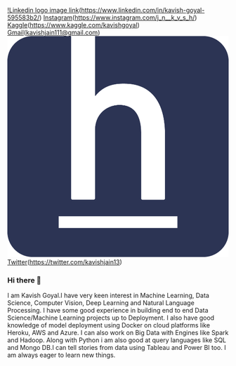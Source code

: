 [!Linkedin logo image link]()(https://www.linkedin.com/in/kavish-goyal-595583b2/) [Instagram]()(https://www.instagram.com/j_n__k_v_s_h/) [Kaggle]()(https://www.kaggle.com/kavishgoyal)  [Gmail]()(kavishjain111@gmail.com)
[![HackerEarth](HackerEarth_logo.png)](https://www.kaggle.com/kavishgoyal) [Twitter](KavishGoyal/blob/master/download%20(1).jpeg)(https://twitter.com/kavishjain13)

### Hi there 👋

 I am Kavish Goyal.I have very keen interest in Machine Learning, Data Science, Computer Vision, Deep Learning and Natural Language Processing.
 I have some good experience in building end to end Data Science/Machine Learning projects up to Deployment.
 I also have good knowledge of model deployment using Docker on cloud platforms like Heroku, AWS and Azure.
 I can also work on Big Data with Engines like Spark and Hadoop.
 Along with Python i am also good at query languages like SQL and Mongo DB.I can tell stories from data using Tableau and Power BI too.
 I am always eager to learn new things.
 
<!--
**KavishGoyal/KavishGoyal** is a ✨ _special_ ✨ repository because its `README.md` (this file) appears on your GitHub profile.

Here are some ideas to get you started:

- 🔭 I am currently working on building a NLP project.
- 🌱 I am currently learning Natural Language Processing techniques like: Transformers, BERT.
- 👯 I am looking to collaborate on exciting Data Science/ AI projects, Hackathons and to contribute to open source projects.
- 🤔 I am looking for opportunity for full time job/internship in the AI/Data Science domain and to contribute towards the welfare of the Community.
- 🤔 I am looking for help in deploying my other NLP project using Docker container on any cloud platform.
- 💬 Ask me about anything related to Data Science/AI/ML and how i created my own path to become ,what i am today.
- 📫 How to reach me: Connect with me directly on Linkedin[https://www.linkedin.com/in/kavish-goyal-595583b2/],On GitHub [https://github.com/KavishGoyal/] or    contact me directly on [Gmail][kavishjain111@gmail.com]
- 😄 Pronouns: :blind:
- ⚡ Fun fact: ... Our stories are not fairytales, these are real and Data Driven.
-->

